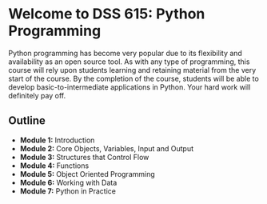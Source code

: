 # Welcome to DSS 615: Python Programming

Python programming has become very popular due to its flexibility and availability as an open source tool.  As with any type of programming, this course will rely upon students learning and retaining material from the very start of the course.  By the completion of the course, students will be able to develop basic-to-intermediate applications in Python.  Your hard work will definitely pay off.

## Outline
* **Module 1:** Introduction
* **Module 2:** Core Objects, Variables, Input and Output
* **Module 3:** Structures that Control Flow
* **Module 4:** Functions
* **Module 5:** Object Oriented Programming
* **Module 6:** Working with Data
* **Module 7:** Python in Practice
